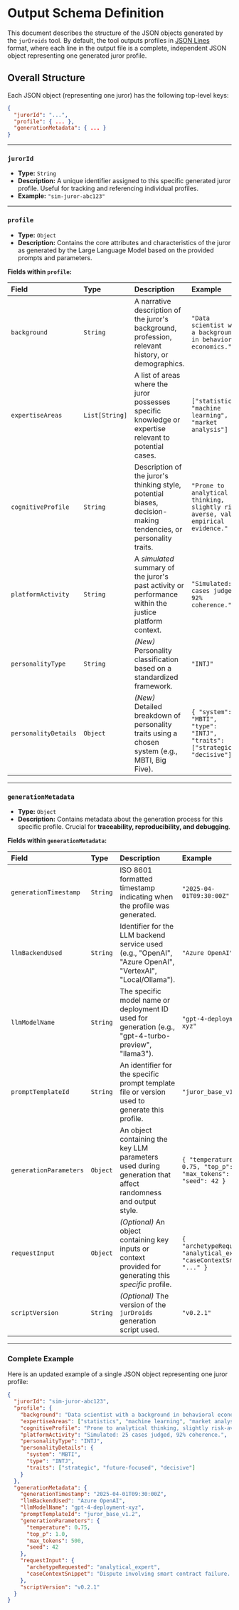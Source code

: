 # Output Schema Definition

This document describes the structure of the JSON objects generated by the `jurDroids` tool. By default, the tool outputs profiles in [JSON Lines](https://jsonlines.org/) format, where each line in the output file is a complete, independent JSON object representing one generated juror profile.

## Overall Structure

Each JSON object (representing one juror) has the following top-level keys:

```json
{
  "jurorId": "...",
  "profile": { ... },
  "generationMetadata": { ... }
}
```

---

### `jurorId`

* **Type:** `String`
* **Description:** A unique identifier assigned to this specific generated juror profile. Useful for tracking and referencing individual profiles.
* **Example:** `"sim-juror-abc123"`

---

### `profile`

* **Type:** `Object`
* **Description:** Contains the core attributes and characteristics of the juror as generated by the Large Language Model based on the provided prompts and parameters.

**Fields within `profile`:**

| Field              | Type           | Description                                                                                                | Example                                                                 |
| :----------------- | :------------- | :--------------------------------------------------------------------------------------------------------- | :---------------------------------------------------------------------- |
| `background`       | `String`       | A narrative description of the juror's background, profession, relevant history, or demographics.           | `"Data scientist with a background in behavioral economics."`           |
| `expertiseAreas`   | `List[String]` | A list of areas where the juror possesses specific knowledge or expertise relevant to potential cases.    | `["statistics", "machine learning", "market analysis"]`                   |
| `cognitiveProfile` | `String`       | Description of the juror's thinking style, potential biases, decision-making tendencies, or personality traits. | `"Prone to analytical thinking, slightly risk-averse, values empirical evidence."` |
| `platformActivity` | `String`       | A *simulated* summary of the juror's past activity or performance within the justice platform context.      | `"Simulated: 25 cases judged, 92% coherence."`                            |
| `personalityType`   | `String`       | *(New)* Personality classification based on a standardized framework.                                         | `"INTJ"`                                                               |
| `personalityDetails`| `Object`       | *(New)* Detailed breakdown of personality traits using a chosen system (e.g., MBTI, Big Five).                | `{ "system": "MBTI", "type": "INTJ", "traits": ["strategic", "decisive"] }` |

---

### `generationMetadata`

* **Type:** `Object`
* **Description:** Contains metadata about the generation process for this specific profile. Crucial for **traceability, reproducibility, and debugging**.

**Fields within `generationMetadata`:**

| Field                 | Type           | Description                                                                                                  | Example                                                                          |
| :-------------------- | :------------- | :----------------------------------------------------------------------------------------------------------- | :------------------------------------------------------------------------------- |
| `generationTimestamp` | `String`       | ISO 8601 formatted timestamp indicating when the profile was generated.                                      | `"2025-04-01T09:30:00Z"`                                                         |
| `llmBackendUsed`      | `String`       | Identifier for the LLM backend service used (e.g., "OpenAI", "Azure OpenAI", "VertexAI", "Local/Ollama").    | `"Azure OpenAI"`                                                                 |
| `llmModelName`        | `String`       | The specific model name or deployment ID used for generation (e.g., "gpt-4-turbo-preview", "llama3").        | `"gpt-4-deployment-xyz"`                                                         |
| `promptTemplateId`    | `String`       | An identifier for the specific prompt template file or version used to generate this profile.                | `"juror_base_v1.2"`                                                              |
| `generationParameters`| `Object`       | An object containing the key LLM parameters used during generation that affect randomness and output style. | `{ "temperature": 0.75, "top_p": 1.0, "max_tokens": 500, "seed": 42 }`          |
| `requestInput`        | `Object`       | *(Optional)* An object containing key inputs or context provided for generating this *specific* profile.     | `{ "archetypeRequested": "analytical_expert", "caseContextSnippet": "..." }` |
| `scriptVersion`       | `String`       | *(Optional)* The version of the `jurDroids` generation script used.                                         | `"v0.2.1"`                                                                       |

---

### Complete Example

Here is an updated example of a single JSON object representing one juror profile:

```json
{
  "jurorId": "sim-juror-abc123",
  "profile": {
    "background": "Data scientist with a background in behavioral economics.",
    "expertiseAreas": ["statistics", "machine learning", "market analysis"],
    "cognitiveProfile": "Prone to analytical thinking, slightly risk-averse, values empirical evidence.",
    "platformActivity": "Simulated: 25 cases judged, 92% coherence.",
    "personalityType": "INTJ",
    "personalityDetails": {
      "system": "MBTI",
      "type": "INTJ",
      "traits": ["strategic", "future-focused", "decisive"]
    }
  },
  "generationMetadata": {
    "generationTimestamp": "2025-04-01T09:30:00Z",
    "llmBackendUsed": "Azure OpenAI",
    "llmModelName": "gpt-4-deployment-xyz",
    "promptTemplateId": "juror_base_v1.2",
    "generationParameters": {
      "temperature": 0.75,
      "top_p": 1.0,
      "max_tokens": 500,
      "seed": 42
    },
    "requestInput": {
      "archetypeRequested": "analytical_expert",
      "caseContextSnippet": "Dispute involving smart contract failure..."
    },
    "scriptVersion": "v0.2.1"
  }
}
```